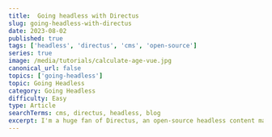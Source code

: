 ```yaml
---
title:  Going headless with Directus
slug: going-headless-with-directus
date: 2023-08-02
published: true
tags: ['headless', 'directus', 'cms', 'open-source']
series: true
image: /media/tutorials/calculate-age-vue.jpg
canonical_url: false
topics: ['going-headless']
topic: Going Headless
category: Going Headless
difficulty: Easy
type: Article
searchTerms: cms, directus, headless, blog
excerpt: I'm a huge fan of Directus, an open-source headless content management system - which covers everything you'd want in a cms. I've used it to create an online-learning app, a gardening app, as a page builder for local clients site. It's incredibly versatile and provides so much out-the-box and is easy to extend, but I'll cover that further in.
---
```


